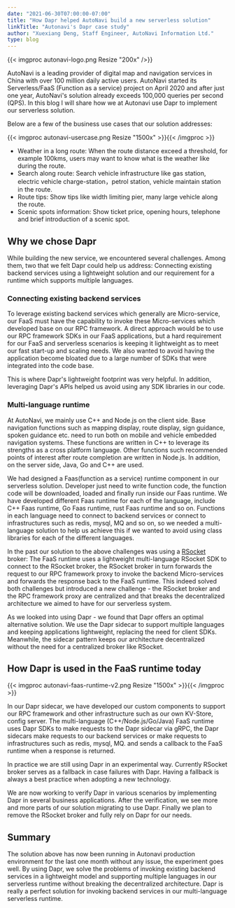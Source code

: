 ```yaml
---
date: "2021-06-30T07:00:00-07:00"
title: "How Dapr helped AutoNavi build a new serverless solution"
linkTitle: "Autonavi's Dapr case study"
author: "Xuexiang Deng, Staff Engineer, AutoNavi Information Ltd."
type: blog
---
```


{{< imgproc autonavi-logo.png  Resize "200x" />}}

AutoNavi is a leading provider of digital map and navigation services in China with over 100 million daily active users. AutoNavi started its Serverless/FaaS (Function as a service) project on April 2020 and after just one year, AutoNavi's solution already exceeds 100,000 queries per second (QPS). In this blog I will share how we at Autonavi use Dapr to implement our serverless solution.

Below are a few of the business use cases that our solution addresses:

{{< imgproc autonavi-usercase.png Resize "1500x" >}}{{< /imgproc >}}

- Weather in a long route: When the route distance exceed a threshold, for example 100kms, users may want to know what is the weather like during the route.
- Search along route: Search vehicle infrastructure like gas station, electric vehicle charge-station，petrol station, vehicle maintain station in the route.
- Route tips: Show tips like width limiting pier, many large vehicle along the route.
- Scenic spots information: Show ticket price, opening hours, telephone and brief introduction of a scenic spot.

## Why we chose Dapr

While building the new service, we encountered several challenges. Among them, two that we felt Dapr could help us address: Connecting existing backend services using a lightweight solution and our requirement for a runtime which supports multiple languages.

### Connecting existing backend services

To leverage existing backend services which generally are Micro-service, our FaaS must have the capability to invoke these Micro-services which developed base on our RPC framework. A direct approach would be to use our RPC framework SDKs in our FaaS applications, but a hard requirement for our FaaS and serverless scenarios is keeping it lightweight as to meet our fast start-up and scaling needs. We also wanted to avoid having the application become bloated due to a large number of SDKs that were integrated into the code base. 

This is where Dapr's lightweight footprint was very helpful. In addition, leveraging Dapr's APIs helped us avoid using any SDK libraries in our code. 

### Multi-language runtime

At AutoNavi, we mainly use C++ and Node.js on the client side. Base navigation functions such as mapping display, route display, sign guidance, spoken guidance etc. need to run both on mobile and vehicle embedded navigation systems. These functions are written in C++ to leverage its strengths as a cross platform language. Other functions such recommended points of interest after route completion are written in Node.js. In addition, on the server side, Java, Go and C++ are used.

We had designed a Faas(function as a service) runtime component in our serverless solution. Developer just need to write function code, the function code will be downloaded, loaded and finally run inside our Faas runtime. We have developed different Faas runtime for each of the language, include C++ Faas runtime, Go Faas runtime, rust Faas runtime and so on. Functions in each language need to connect to backend services or connect to infrastructures such as redis, mysql, MQ and so on, so we needed a multi-language solution to help us achieve this if we wanted to avoid using class libraries for each of the different languages.

In the past our solution to the above challenges was using a [RSocket](https://rsocket.io/) broker: The FaaS runtime uses a lightweight multi-language RSocket SDK to connect to the RSocket broker, the RSocket broker in turn forwards the request to our RPC framework proxy to invoke the backend Micro-services and forwards the response back to the FaaS runtime. This indeed solved both challenges but introduced a new challenge - the RSocket broker and the RPC framework proxy are centralized and that breaks the decentralized architecture we aimed to have for our serverless system.

As we looked into using Dapr - we found that Dapr offers an optimal alternative solution. We use the Dapr sidecar to support multiple languages and keeping applications lightweight, replacing the need for client SDKs. Meanwhile, the sidecar pattern keeps our architecture decentralized without the need for a centralized broker like RSocket.

## How Dapr is used in the FaaS runtime today

{{< imgproc autonavi-faas-runtime-v2.png Resize "1500x" >}}{{< /imgproc >}}

In our Dapr sidecar, we have developed our custom components to support our RPC framework and other infrastructure such as our own KV-Store, config server. The multi-language (C++/Node.js/Go/Java) FaaS runtime uses Dapr SDKs to make requests to the Dapr sidecar via gRPC, the Dapr sidecars make requests to our backend services or make requests to infrastructures such as redis, mysql, MQ. and sends a callback to the FaaS runtime when a response is returned.

In practice we are still using Dapr in an experimental way. Currently RSocket broker serves as a fallback in case failures with Dapr. Having a fallback is always a best practice when adopting a new technology. 

We are now working to verify Dapr in various scenarios by implementing Dapr in several business applications. After the verification, we see more and more parts of our solution migrating to use Dapr. Finally we plan to remove the RSocket broker and fully rely on Dapr for our needs.

## Summary

The solution above has now been running in Autonavi production environment for the last one month without any issue, the experiment goes well. By using Dapr, we solve the problems of invoking existing backend services in a lightweight model and supporting multiple languages in our serverless runtime without breaking the decentralized architecture. Dapr is really a perfect solution for invoking backend services in our multi-language serverless runtime.